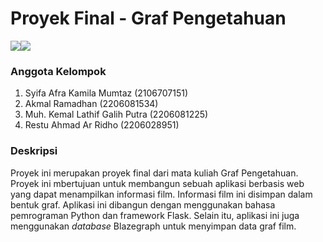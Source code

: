 # Proyek Final - Graf Pengetahuan
![](https://img.shields.io/badge/Python-FFD43B?style=for-the-badge&logo=python&logoColor=blue)![](https://img.shields.io/badge/Flask-000000?style=for-the-badge&logo=flask&logoColor=white)

### Anggota Kelompok
1. Syifa Afra Kamila Mumtaz (2106707151)
2. Akmal Ramadhan (2206081534)
3. Muh. Kemal Lathif Galih Putra (2206081225)
4. Restu Ahmad Ar Ridho (2206028951)

### Deskripsi
Proyek ini merupakan proyek final dari mata kuliah Graf Pengetahuan. Proyek ini mbertujuan untuk membangun sebuah aplikasi berbasis web yang dapat menampilkan informasi film. Informasi film ini disimpan dalam bentuk graf. Aplikasi ini dibangun dengan menggunakan bahasa pemrograman Python dan framework Flask. Selain itu, aplikasi ini juga menggunakan *database* Blazegraph untuk menyimpan data graf film.
